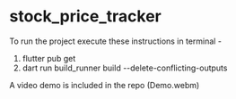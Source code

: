 # stock_price_tracker

To run the project execute these instructions in terminal -
  1. flutter pub get
  2. dart run build_runner build --delete-conflicting-outputs

A video demo is included in the repo (Demo.webm)
